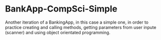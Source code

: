 # BankApp-CompSci-Simple
Another iteration of a BankingApp, in this case a simple one, in order to practice creating and calling methods, getting parameters from user inpute (scanner) and using object orientated programming.

